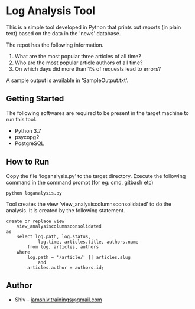 # Log Analysis Tool

This is a simple tool developed in Python that prints out reports (in plain text) based on the data in the 'news' database. 

The repot has the following information.
1.	What are the most popular three articles of all time?
2.	Who are the most popular article authors of all time?
3.	On which days did more than 1% of requests lead to errors?

A sample output is available in 'SampleOutput.txt'.

## Getting Started

The following softwares are required to be present in the target machine to run this tool.
-  Python 3.7
-  psycopg2
-  PostgreSQL

## How to Run

Copy the file ‘loganalysis.py’ to the target directory. Execute the following command in the command prompt (for eg: cmd, gitbash etc)

```
python loganalysis.py
```

Tool creates the view 'view_analysiscolumnsconsolidated' to do the analysis. It is created by the following statement.

```
create or replace view
    view_analysiscolumnsconsolidated
as
    select log.path, log.status,
            log.time, articles.title, authors.name
        from log, articles, authors
    where
        log.path = '/article/' || articles.slug
            and
        articles.author = authors.id;
```

## Author

-   Shiv - iamshiv.trainings@gmail.com